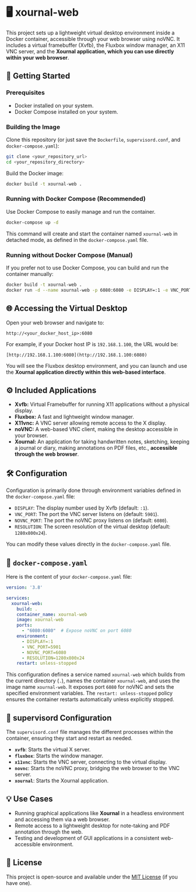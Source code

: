 # 🖥️ xournal-web

This project sets up a lightweight virtual desktop environment inside a Docker container, accessible through your web browser using noVNC. It includes a virtual framebuffer (Xvfb), the Fluxbox window manager, an X11 VNC server, and the **Xournal application, which you can use directly within your web browser**.

## 🚀 Getting Started

### Prerequisites

* Docker installed on your system.
* Docker Compose installed on your system.

### Building the Image

Clone this repository (or just save the `Dockerfile`, `supervisord.conf`, and `docker-compose.yaml`):

```bash
git clone <your_repository_url>
cd <your_repository_directory>
```

Build the Docker image:

```bash
docker build -t xournal-web .
```

### Running with Docker Compose (Recommended)

Use Docker Compose to easily manage and run the container.

```bash
docker-compose up -d
```

This command will create and start the container named `xournal-web` in detached mode, as defined in the `docker-compose.yaml` file.

### Running without Docker Compose (Manual)

If you prefer not to use Docker Compose, you can build and run the container manually:

```bash
docker build -t xournal-web .
docker run -d --name xournal-web -p 6080:6080 -e DISPLAY=:1 -e VNC_PORT=5901 -e NOVNC_PORT=6080 -e RESOLUTION=1280x800x24 xournal-web
```

## 🌐 Accessing the Virtual Desktop

Open your web browser and navigate to:

```
http://<your_docker_host_ip>:6080
```

For example, if your Docker host IP is `192.168.1.100`, the URL would be:

```
[http://192.168.1.100:6080](http://192.168.1.100:6080)
```

You will see the Fluxbox desktop environment, and you can launch and use the **Xournal application directly within this web-based interface**.

## ⚙️ Included Applications

* **Xvfb:** Virtual Framebuffer for running X11 applications without a physical display.
* **Fluxbox:** A fast and lightweight window manager.
* **X11vnc:** A VNC server allowing remote access to the X display.
* **noVNC:** A web-based VNC client, making the desktop accessible in your browser.
* **Xournal:** An application for taking handwritten notes, sketching, keeping a journal or diary, making annotations on PDF files, etc., **accessible through the web browser**.

## 🛠️ Configuration

Configuration is primarily done through environment variables defined in the `docker-compose.yaml` file:

* `DISPLAY`: The display number used by Xvfb (default: `:1`).
* `VNC_PORT`: The port the VNC server listens on (default: `5901`).
* `NOVNC_PORT`: The port the noVNC proxy listens on (default: `6080`).
* `RESOLUTION`: The screen resolution of the virtual desktop (default: `1280x800x24`).

You can modify these values directly in the `docker-compose.yaml` file.

## 📄 `docker-compose.yaml`

Here is the content of your `docker-compose.yaml` file:

```yaml
version: '3.8'

services:
  xournal-web:
    build: .
    container_name: xournal-web
    image: xournal-web
    ports:
      - "6080:6080"  # Expose noVNC on port 6080
    environment:
      - DISPLAY=:1
      - VNC_PORT=5901
      - NOVNC_PORT=6080
      - RESOLUTION=1280x800x24
    restart: unless-stopped
```

This configuration defines a service named `xournal-web` which builds from the current directory (`.`), names the container `xournal-web`, and uses the image name `xournal-web`. It exposes port `6080` for noVNC and sets the specified environment variables. The `restart: unless-stopped` policy ensures the container restarts automatically unless explicitly stopped.

## 📄 supervisord Configuration

The `supervisord.conf` file manages the different processes within the container, ensuring they start and restart as needed.

* **`xvfb`**: Starts the virtual X server.
* **`fluxbox`**: Starts the window manager.
* **`x11vnc`**: Starts the VNC server, connecting to the virtual display.
* **`novnc`**: Starts the noVNC proxy, bridging the web browser to the VNC server.
* **`xournal`**: Starts the Xournal application.

## 💡 Use Cases

* Running graphical applications like **Xournal** in a headless environment and accessing them via a web browser.
* Remote access to a lightweight desktop for note-taking and PDF annotation through the web.
* Testing and development of GUI applications in a consistent web-accessible environment.

## 📜 License

This project is open-source and available under the [MIT License](LICENSE) (if you have one).
